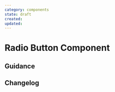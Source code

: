 ```yaml
---
category: components
state: draft
created: 
updated: 
---
```


# Radio Button Component

## Guidance

## Changelog
